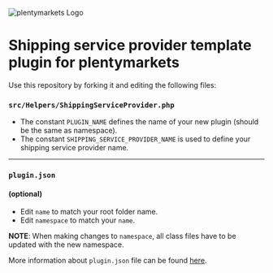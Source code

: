 ![plentymarkets Logo](http://www.plentymarkets.eu/layout/pm/images/logo/plentymarkets-logo.jpg)

# Shipping service provider template plugin for plentymarkets

Use this repository by forking it and editing the following files:

### `src/Helpers/ShippingServiceProvider.php`
- The constant `PLUGIN_NAME` defines the name of your new plugin (should be the same as namespace).
- The constant `SHIPPING_SERVICE_PROVIDER_NAME` is used to define your shipping service provider name.

---

### `plugin.json`
#### (optional)
- Edit `name` to match your root folder name.
- Edit `namespace` to match your `name`.

**NOTE**: When making changes to `namespace`, all class files have to be updated with the new namespace.

More information about `plugin.json` file can be found [here](https://developers.plentymarkets.com/en-gb/developers/main/plugin-definition.html).
